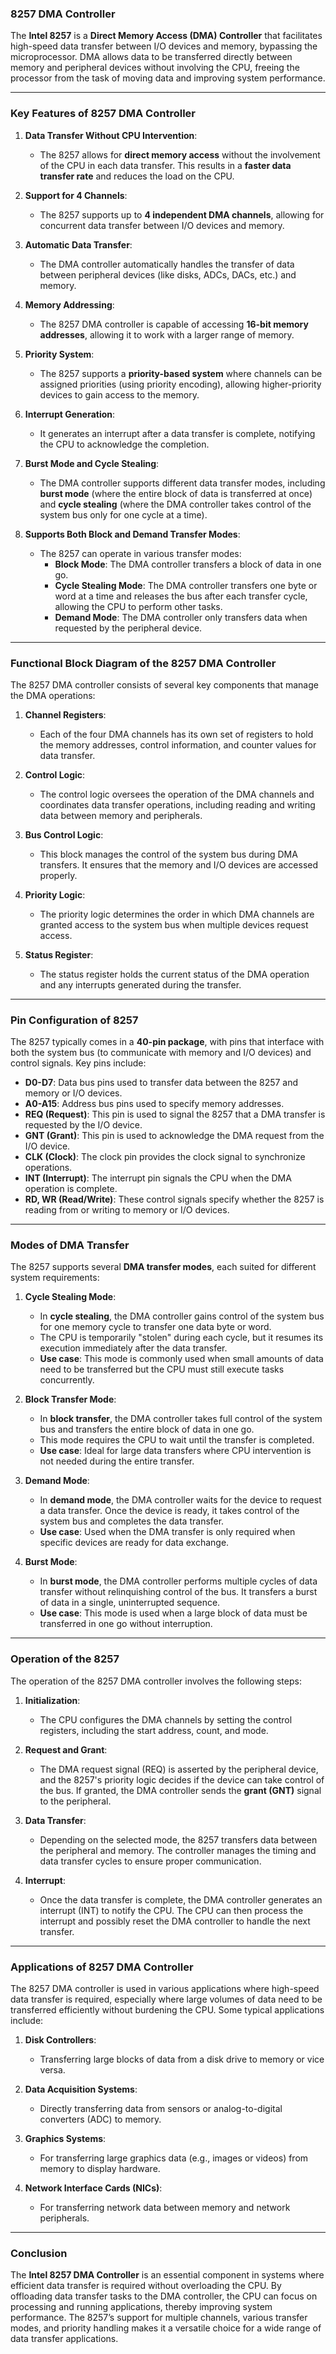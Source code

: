 ### **8257 DMA Controller**

The **Intel 8257** is a **Direct Memory Access (DMA) Controller** that facilitates high-speed data transfer between I/O devices and memory, bypassing the microprocessor. DMA allows data to be transferred directly between memory and peripheral devices without involving the CPU, freeing the processor from the task of moving data and improving system performance.

---

### **Key Features of 8257 DMA Controller**

1. **Data Transfer Without CPU Intervention**:
   - The 8257 allows for **direct memory access** without the involvement of the CPU in each data transfer. This results in a **faster data transfer rate** and reduces the load on the CPU.
   
2. **Support for 4 Channels**:
   - The 8257 supports up to **4 independent DMA channels**, allowing for concurrent data transfer between I/O devices and memory.
   
3. **Automatic Data Transfer**:
   - The DMA controller automatically handles the transfer of data between peripheral devices (like disks, ADCs, DACs, etc.) and memory.

4. **Memory Addressing**:
   - The 8257 DMA controller is capable of accessing **16-bit memory addresses**, allowing it to work with a larger range of memory.
   
5. **Priority System**:
   - The 8257 supports a **priority-based system** where channels can be assigned priorities (using priority encoding), allowing higher-priority devices to gain access to the memory.

6. **Interrupt Generation**:
   - It generates an interrupt after a data transfer is complete, notifying the CPU to acknowledge the completion.

7. **Burst Mode and Cycle Stealing**:
   - The DMA controller supports different data transfer modes, including **burst mode** (where the entire block of data is transferred at once) and **cycle stealing** (where the DMA controller takes control of the system bus only for one cycle at a time).

8. **Supports Both Block and Demand Transfer Modes**:
   - The 8257 can operate in various transfer modes:
     - **Block Mode**: The DMA controller transfers a block of data in one go.
     - **Cycle Stealing Mode**: The DMA controller transfers one byte or word at a time and releases the bus after each transfer cycle, allowing the CPU to perform other tasks.
     - **Demand Mode**: The DMA controller only transfers data when requested by the peripheral device.

---

### **Functional Block Diagram of the 8257 DMA Controller**

The 8257 DMA controller consists of several key components that manage the DMA operations:

1. **Channel Registers**:
   - Each of the four DMA channels has its own set of registers to hold the memory addresses, control information, and counter values for data transfer.

2. **Control Logic**:
   - The control logic oversees the operation of the DMA channels and coordinates data transfer operations, including reading and writing data between memory and peripherals.

3. **Bus Control Logic**:
   - This block manages the control of the system bus during DMA transfers. It ensures that the memory and I/O devices are accessed properly.

4. **Priority Logic**:
   - The priority logic determines the order in which DMA channels are granted access to the system bus when multiple devices request access.

5. **Status Register**:
   - The status register holds the current status of the DMA operation and any interrupts generated during the transfer.

---

### **Pin Configuration of 8257**

The 8257 typically comes in a **40-pin package**, with pins that interface with both the system bus (to communicate with memory and I/O devices) and control signals. Key pins include:

- **D0-D7**: Data bus pins used to transfer data between the 8257 and memory or I/O devices.
- **A0-A15**: Address bus pins used to specify memory addresses.
- **REQ (Request)**: This pin is used to signal the 8257 that a DMA transfer is requested by the I/O device.
- **GNT (Grant)**: This pin is used to acknowledge the DMA request from the I/O device.
- **CLK (Clock)**: The clock pin provides the clock signal to synchronize operations.
- **INT (Interrupt)**: The interrupt pin signals the CPU when the DMA operation is complete.
- **RD, WR (Read/Write)**: These control signals specify whether the 8257 is reading from or writing to memory or I/O devices.

---

### **Modes of DMA Transfer**

The 8257 supports several **DMA transfer modes**, each suited for different system requirements:

1. **Cycle Stealing Mode**:
   - In **cycle stealing**, the DMA controller gains control of the system bus for one memory cycle to transfer one data byte or word.
   - The CPU is temporarily "stolen" during each cycle, but it resumes its execution immediately after the data transfer.
   - **Use case**: This mode is commonly used when small amounts of data need to be transferred but the CPU must still execute tasks concurrently.

2. **Block Transfer Mode**:
   - In **block transfer**, the DMA controller takes full control of the system bus and transfers the entire block of data in one go.
   - This mode requires the CPU to wait until the transfer is completed.
   - **Use case**: Ideal for large data transfers where CPU intervention is not needed during the entire transfer.

3. **Demand Mode**:
   - In **demand mode**, the DMA controller waits for the device to request a data transfer. Once the device is ready, it takes control of the system bus and completes the data transfer.
   - **Use case**: Used when the DMA transfer is only required when specific devices are ready for data exchange.

4. **Burst Mode**:
   - In **burst mode**, the DMA controller performs multiple cycles of data transfer without relinquishing control of the bus. It transfers a burst of data in a single, uninterrupted sequence.
   - **Use case**: This mode is used when a large block of data must be transferred in one go without interruption.

---

### **Operation of the 8257**

The operation of the 8257 DMA controller involves the following steps:

1. **Initialization**: 
   - The CPU configures the DMA channels by setting the control registers, including the start address, count, and mode.
   
2. **Request and Grant**:
   - The DMA request signal (REQ) is asserted by the peripheral device, and the 8257's priority logic decides if the device can take control of the bus. If granted, the DMA controller sends the **grant (GNT)** signal to the peripheral.

3. **Data Transfer**:
   - Depending on the selected mode, the 8257 transfers data between the peripheral and memory. The controller manages the timing and data transfer cycles to ensure proper communication.

4. **Interrupt**:
   - Once the data transfer is complete, the DMA controller generates an interrupt (INT) to notify the CPU. The CPU can then process the interrupt and possibly reset the DMA controller to handle the next transfer.

---

### **Applications of 8257 DMA Controller**

The 8257 DMA controller is used in various applications where high-speed data transfer is required, especially where large volumes of data need to be transferred efficiently without burdening the CPU. Some typical applications include:

1. **Disk Controllers**:
   - Transferring large blocks of data from a disk drive to memory or vice versa.
   
2. **Data Acquisition Systems**:
   - Directly transferring data from sensors or analog-to-digital converters (ADC) to memory.
   
3. **Graphics Systems**:
   - For transferring large graphics data (e.g., images or videos) from memory to display hardware.

4. **Network Interface Cards (NICs)**:
   - For transferring network data between memory and network peripherals.

---

### **Conclusion**

The **Intel 8257 DMA Controller** is an essential component in systems where efficient data transfer is required without overloading the CPU. By offloading data transfer tasks to the DMA controller, the CPU can focus on processing and running applications, thereby improving system performance. The 8257’s support for multiple channels, various transfer modes, and priority handling makes it a versatile choice for a wide range of data transfer applications.
